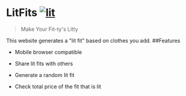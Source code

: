 # LitFits [![lit](https://ih0.redbubble.net/image.121399152.6008/flat,800x800,075,f.u1.jpg)](https://github.com/pacqu/litfits)
>Make Your Fit-ty's Litty   

This website generates a "lit fit" based on clothes you add.
##Features

* Mobile browser compatible

* Share lit fits with others
* Generate a random lit fit
* Check total price of the fit that is lit
